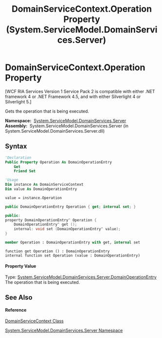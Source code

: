 ﻿---
title: DomainServiceContext.Operation Property  (System.ServiceModel.DomainServices.Server)
TOCTitle: Operation Property
ms:assetid: P:System.ServiceModel.DomainServices.Server.DomainServiceContext.Operation
ms:mtpsurl: https://msdn.microsoft.com/en-us/library/system.servicemodel.domainservices.server.domainservicecontext.operation(v=VS.91)
ms:contentKeyID: 28755774
ms.date: 01/27/2012
mtps_version: v=VS.91
f1_keywords:
- System.ServiceModel.DomainServices.Server.DomainServiceContext.Operation
- System.ServiceModel.DomainServices.Server.DomainServiceContext.get_Operation
- System.ServiceModel.DomainServices.Server.DomainServiceContext.set_Operation
dev_langs:
- CSharp
- JScript
- VB
- FSharp
- c++
api_location:
- System.ServiceModel.DomainServices.Server.dll
api_name:
- System.ServiceModel.DomainServices.Server.DomainServiceContext.get_Operation
- System.ServiceModel.DomainServices.Server.DomainServiceContext.Operation
- System.ServiceModel.DomainServices.Server.DomainServiceContext.set_Operation
api_type:
- Managed
topic_type:
- apiref
- kbSyntax
product_family_name: VS
ROBOTS: INDEX,FOLLOW
---

# DomainServiceContext.Operation Property

\[WCF RIA Services Version 1 Service Pack 2 is compatible with either .NET framework 4 or .NET Framework 4.5, and with either Silverlight 4 or Silverlight 5.\]

Gets the operation that is being executed.

**Namespace:**  [System.ServiceModel.DomainServices.Server](ff423220\(v=vs.91\).md)  
**Assembly:**  System.ServiceModel.DomainServices.Server (in System.ServiceModel.DomainServices.Server.dll)

## Syntax

``` vb
'Declaration
Public Property Operation As DomainOperationEntry
    Get
    Friend Set
```

``` vb
'Usage
Dim instance As DomainServiceContext
Dim value As DomainOperationEntry

value = instance.Operation
```

``` csharp
public DomainOperationEntry Operation { get; internal set; }
```

``` c++
public:
property DomainOperationEntry^ Operation {
    DomainOperationEntry^ get ();
    internal: void set (DomainOperationEntry^ value);
}
```

``` fsharp
member Operation : DomainOperationEntry with get, internal set
```

``` jscript
function get Operation () : DomainOperationEntry
internal function set Operation (value : DomainOperationEntry)
```

#### Property Value

Type: [System.ServiceModel.DomainServices.Server.DomainOperationEntry](ff423137\(v=vs.91\).md)  
The operation that is being executed.  

## See Also

#### Reference

[DomainServiceContext Class](ff423400\(v=vs.91\).md)

[System.ServiceModel.DomainServices.Server Namespace](ff423220\(v=vs.91\).md)

